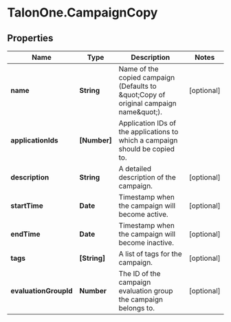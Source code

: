 # TalonOne.CampaignCopy

## Properties

Name | Type | Description | Notes
------------ | ------------- | ------------- | -------------
**name** | **String** | Name of the copied campaign (Defaults to \&quot;Copy of original campaign name\&quot;). | [optional] 
**applicationIds** | **[Number]** | Application IDs of the applications to which a campaign should be copied to. | 
**description** | **String** | A detailed description of the campaign. | [optional] 
**startTime** | **Date** | Timestamp when the campaign will become active. | [optional] 
**endTime** | **Date** | Timestamp when the campaign will become inactive. | [optional] 
**tags** | **[String]** | A list of tags for the campaign. | [optional] 
**evaluationGroupId** | **Number** | The ID of the campaign evaluation group the campaign belongs to. | [optional] 


